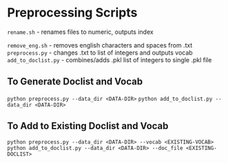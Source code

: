 # Preprocessing Scripts
`rename.sh`		- renames files to numeric, outputs index

`remove_eng.sh`		- removes english characters and spaces from .txt
`preprocess.py`		- changes .txt to list of integers and outputs vocab
`add_to_doclist.py`	- combines/adds .pkl list of integers to single .pkl file

## To Generate Doclist and Vocab
`python preprocess.py --data_dir <DATA-DIR>`
`python add_to_doclist.py --data_dir <DATA-DIR>`

## To Add to Existing Doclist and Vocab
`python preprocess.py --data_dir <DATA-DIR> --vocab <EXISTING-VOCAB>`
`python add_to_doclist.py --data_dir <DATA-DIR> --doc_file <EXISTING-DOCLIST>`
